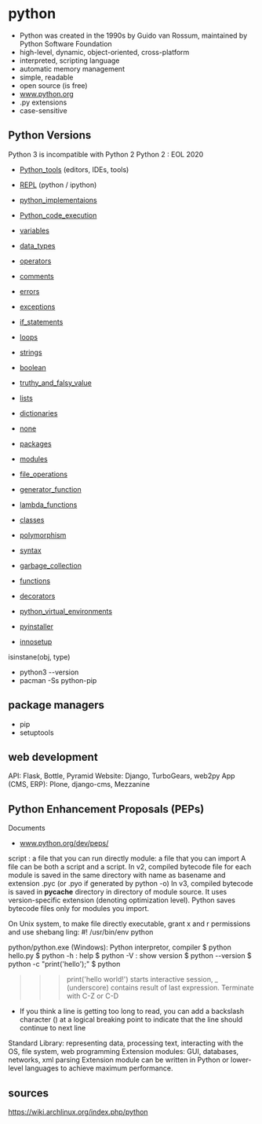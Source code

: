 # python
- Python was created in the 1990s by Guido van Rossum, maintained by Python Software Foundation
- high-level, dynamic, object-oriented, cross-platform
- interpreted, scripting language
- automatic memory management
- simple, readable
- open source (is free)
- www.python.org
- .py extensions
- case-sensitive

## Python Versions
Python 3 is incompatible with Python 2
Python 2 : EOL 2020

* [Python_tools](Python_tools) (editors, IDEs, tools)
* [REPL](REPL) (python / ipython)

* [python_implementaions](python_implementaions)
* [Python_code_execution](Python_code_execution)

* [variables](variables)
* [data_types](data_types)
* [operators](operators)
* [comments](comments)
* [errors](errors)
* [exceptions](exceptions)

* [if_statements](if_statements)
* [loops](loops)
* [strings](strings)
* [boolean](boolean)
* [truthy_and_falsy_value](truthy_and_falsy_value)
* [lists](lists)
* [dictionaries](dictionaries)

* [none](none)

* [packages](packages)
* [modules](modules)

* [file_operations](file_operations)
* [generator_function](generator_function)
* [lambda_functions](lambda_functions)
* [classes](classes)
* [polymorphism](polymorphism)

* [syntax](syntax)
* [garbage_collection](garbage_collection)
* [functions](functions)
* [decorators](decorators)

* [python_virtual_environments](python_virtual_environments)
* [pyinstaller](pyinstaller)
* [innosetup](innosetup)


isinstane(obj, type)

* python3 --version
* pacman -Ss python-pip

## package managers
* pip
* setuptools

## web development
API: Flask, Bottle, Pyramid
Website: Django, TurboGears, web2py
App (CMS, ERP): Plone, django-cms, Mezzanine



## Python Enhancement Proposals (PEPs)
Documents
- www.python.org/dev/peps/


script : a file that you can run directly
module: a file that you can import
A file can be both a script and a script.
In v2, compiled bytecode file for each module is saved in the same directory with name as basename and extension .pyc (or .pyo if generated by python -o)
In v3, compiled bytecode is saved in __pycache__ directory in directory of module source. It uses version-specific extension (denoting optimization level).
Python saves bytecode files only for modules you import.

On Unix system, to make file directly executable, grant x and r permissions and use shebang ling:
#! /usr/bin/env python



python/python.exe (Windows): Python interpretor, compiler
$ python hello.py
$ python -h : help
$ python -V : show version
$ python --version
$ python -c "print('hello');"
$ python
>>> print('hello world!')
starts interactive session, _ (underscore) contains result of last expression.
Terminate with C-Z or C-D


* If you think a line is getting too long to read, you can add a backslash character (\) at a logical breaking point to indicate that the line should continue to next line


Standard Library: representing data, processing text, interacting with the OS, file system, web programming
Extension modules: GUI, databases, networks, xml parsing
Extension module can be written in Python or lower-level languages to achieve maximum performance.

## sources
https://wiki.archlinux.org/index.php/python

